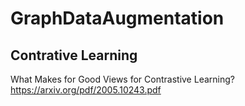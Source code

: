 # GraphDataAugmentation

## Contrative Learning
<item> What Makes for Good Views for Contrastive
Learning? https://arxiv.org/pdf/2005.10243.pdf
